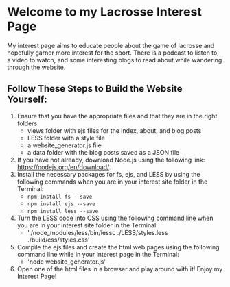 # Welcome to my Lacrosse Interest Page

My interest page aims to educate people about the game of lacrosse and hopefully garner more interest for the sport. There is a podcast to listen to, a video to watch, and some interesting blogs to read about while wandering through the website.

## Follow These Steps to Build the Website Yourself:

1. Ensure that you have the appropriate files and that they are in the right folders:
    * views folder with ejs files for the index, about, and blog posts
    * LESS folder with a style file
    * a website_generator.js file
    * a data folder with the blog posts saved as a JSON file
2. If you have not already, download Node.js using the following link: https://nodejs.org/en/download/.
3. Install the necessary packages for fs, ejs, and LESS by using the following commands when you are in your interest site folder in the Terminal:
    * `npm install fs --save`
    * `npm install ejs --save`
    * `npm install less --save`
4. Turn the LESS code into CSS using the following command line when you are in your interest site folder in the Terminal:
    * './node_modules/less/bin/lessc ./LESS/styles.less ./build/css/styles.css'
5. Compile the ejs files and create the html web pages using the following command line while in your interest page in the Terminal:
    * 'node website_generator.js'
6. Open one of the html files in a browser and play around with it!  Enjoy my Interest Page!
